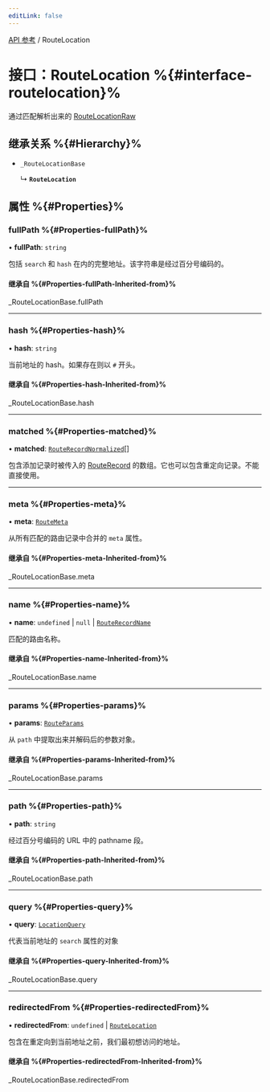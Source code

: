 ```yaml
---
editLink: false
---
```


[API 参考](../index.md) / RouteLocation

# 接口：RouteLocation %{#interface-routelocation}%

通过匹配解析出来的 [RouteLocationRaw](../index.md#routelocationraw)

## 继承关系 %{#Hierarchy}%

- `_RouteLocationBase`

  ↳ **`RouteLocation`**

## 属性 %{#Properties}%

### fullPath %{#Properties-fullPath}%

• **fullPath**: `string`

包括 `search` 和 `hash` 在内的完整地址。该字符串是经过百分号编码的。

#### 继承自 %{#Properties-fullPath-Inherited-from}%

\_RouteLocationBase.fullPath

___

### hash %{#Properties-hash}%

• **hash**: `string`

当前地址的 hash。如果存在则以 `#` 开头。

#### 继承自 %{#Properties-hash-Inherited-from}%

\_RouteLocationBase.hash

___

### matched %{#Properties-matched}%

• **matched**: [`RouteRecordNormalized`](RouteRecordNormalized.md)[]

包含添加记录时被传入的 [RouteRecord](../index.md#routerecord) 的数组。它也可以包含重定向记录。不能直接使用。

___

### meta %{#Properties-meta}%

• **meta**: [`RouteMeta`](RouteMeta.md)

从所有匹配的路由记录中合并的 `meta` 属性。

#### 继承自 %{#Properties-meta-Inherited-from}%

\_RouteLocationBase.meta

___

### name %{#Properties-name}%

• **name**: `undefined` \| ``null`` \| [`RouteRecordName`](../index.md#routerecordname)

匹配的路由名称。

#### 继承自 %{#Properties-name-Inherited-from}%

\_RouteLocationBase.name

___

### params %{#Properties-params}%

• **params**: [`RouteParams`](../index.md#routeparams)

从 `path` 中提取出来并解码后的参数对象。

#### 继承自 %{#Properties-params-Inherited-from}%

\_RouteLocationBase.params

___

### path %{#Properties-path}%

• **path**: `string`

经过百分号编码的 URL 中的 pathname 段。

#### 继承自 %{#Properties-path-Inherited-from}%

\_RouteLocationBase.path

___

### query %{#Properties-query}%

• **query**: [`LocationQuery`](../index.md#locationquery)

代表当前地址的 `search` 属性的对象

#### 继承自 %{#Properties-query-Inherited-from}%

\_RouteLocationBase.query

___

### redirectedFrom %{#Properties-redirectedFrom}%

• **redirectedFrom**: `undefined` \| [`RouteLocation`](RouteLocation.md)

包含在重定向到当前地址之前，我们最初想访问的地址。

#### 继承自 %{#Properties-redirectedFrom-Inherited-from}%

\_RouteLocationBase.redirectedFrom
